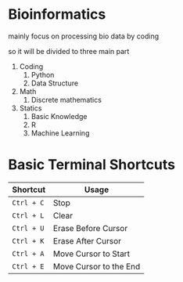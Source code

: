 # Bioinformatics

mainly focus on processing bio data by coding

so it will be divided to three main part

1. Coding
   1. Python
   2. Data Structure
2. Math
   1. Discrete mathematics
3. Statics
   1. Basic Knowledge
   2. R
   3. Machine Learning

# Basic Terminal Shortcuts

| Shortcut | Usage |
| -- | -- |
| `Ctrl + C` | Stop |
| `Ctrl + L` | Clear |
| `Ctrl + U` | Erase Before Cursor |
| `Ctrl + K` | Erase After Cursor |
| `Ctrl + A` | Move Cursor to Start |
| `Ctrl + E` | Move Cursor to the End |

